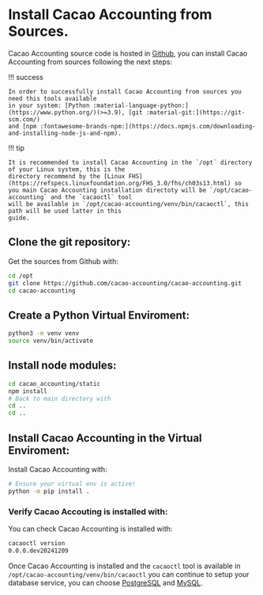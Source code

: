 # Install Cacao Accounting from Sources.

Cacao Accounting source code is hosted in [Github](https://github.com/cacao-accounting/cacao-accounting),
you can install Cacao Accounting from sources following the next steps:

!!! success

    In order to successfully install Cacao Accounting from sources you need this tools available
    in your system: [Python :material-language-python:](https://www.python.org/)(>=3.9), [git :material-git:](https://git-scm.com/)
    and [npm :fontawesome-brands-npm:](https://docs.npmjs.com/downloading-and-installing-node-js-and-npm).

!!! tip

    It is recommended to install Cacao Accounting in the `/opt` directory of your Linux system, this is the
    directory recommend by the [Linux FHS](https://refspecs.linuxfoundation.org/FHS_3.0/fhs/ch03s13.html) so
    you main Cacao Accounting installation directoty will be `/opt/cacao-accounting` and the `cacaoctl` tool
    will be available in `/opt/cacao-accounting/venv/bin/cacaoctl`, this path will be used latter in this
    guide.

## Clone the git repository:

Get the sources from Github with:

```bash
cd /opt
git clone https://github.com/cacao-accounting/cacao-accounting.git
cd cacao-accounting
```

## Create a Python Virtual Enviroment:

```bash
python3 -m venv venv
source venv/bin/activate
```

## Install node modules:

```bash
cd cacao_accounting/static
npm install
# Back to main directory with
cd ..
cd ..
```

## Install Cacao Accounting in the Virtual Enviroment:

Install Cacao Accounting with:

```bash
# Ensure your virtual env is active!
python -m pip install .
```

### Verify Cacao Accouting is installed with:

You can check Cacao Accounting is installed with:

```bash
cacaoctl version
0.0.0.dev20241209
```

Once Cacao Accounting is installed and the `cacaoctl` tool is available in `/opt/cacao-accounting/venv/bin/cacaoctl` you can continue to setup your database service, you can
choose [PostgreSQL](py_database_psql.md) and [MySQL](py_database_mysql.md).
